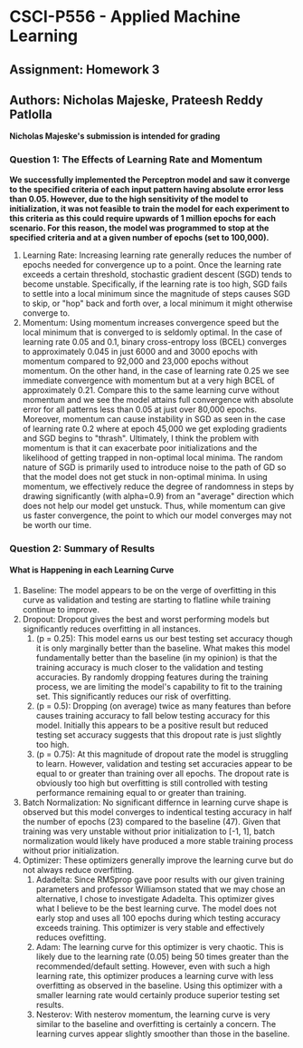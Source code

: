 # CSCI-P556 - Applied Machine Learning
## Assignment: Homework 3
## Authors: Nicholas Majeske, Prateesh Reddy Patlolla

**Nicholas Majeske's submission is intended for grading**

### Question 1: The Effects of Learning Rate and Momentum
**We successfully implemented the Perceptron model and saw it converge to the specified criteria of each input pattern having absolute error less than 0.05. However, due to the high sensitivity of the model to initialization, it was not feasible to train the model for each experiment to this criteria as this could require upwards of 1 million epochs for each scenario. For this reason, the model was programmed to stop at the specified criteria and at a given number of epochs (set to 100,000).**
1. Learning Rate: Increasing learning rate generally reduces the number of epochs needed for convergence up to a point. Once the learning rate exceeds a certain threshold, stochastic gradient descent (SGD) tends to become unstable. Specifically, if the learning rate is too high, SGD fails to settle into a local minimum since the magnitude of steps causes SGD to skip, or "hop" back and forth over, a local minimum it might otherwise converge to.
2. Momentum: Using momentum increases convergence speed but the local minimum that is converged to is seldomly optimal. In the case of learning rate 0.05 and 0.1, binary cross-entropy loss (BCEL) converges to approximately 0.045 in just 6000 and and 3000 epochs with momentum compared to 92,000 and 23,000 epochs without momentum. On the other hand, in the case of learning rate 0.25 we see immediate convergence with momentum but at a very high BCEL of approximately 0.21. Compare this to the same learning curve without momentum and we see the model attains full convergence with absolute error for all patterns less than 0.05 at just over 80,000 epochs. Moreover, momentum can cause instability in SGD as seen in the case of learning rate 0.2 where at epoch 45,000 we get exploding gradients and SGD begins to "thrash". Ultimately, I think the problem with momentum is that it can exacerbate poor initializations and the likelihood of getting trapped in non-optimal local minima. The random nature of SGD is primarily used to introduce noise to the path of GD so that the model does not get stuck in non-optimal minima. In using momentum, we effectively reduce the degree of randomness in steps by drawing significantly (with alpha=0.9) from an "average" direction which does not help our model get unstuck. Thus, while momentum can give us faster convergence, the point to which our model converges may not be worth our time.

### Question 2: Summary of Results
#### What is Happening in each Learning Curve
1. Baseline: The model appears to be on the verge of overfitting in this curve as validation and testing are starting to flatline while training continue to improve.
2. Dropout: Dropout gives the best and worst performing models but significantly reduces overfitting in all instances.
    1. (p = 0.25): This model earns us our best testing set accuracy though it is only marginally better than the baseline. What makes this model fundamentally better than the baseline (in my opinion) is that the training accuracy is much closer to the validation and testing accuracies. By randomly dropping features during the training process, we are limiting the model's capability to fit to the training set. This significantly reduces our risk of overfitting.
    2. (p = 0.5): Dropping (on average) twice as many features than before causes training accuracy to fall below testing accuracy for this model. Initially this appears to be a positive result but reduced testing set accuracy suggests that this dropout rate is just slightly too high.
    3. (p = 0.75): At this magnitude of dropout rate the model is struggling to learn. However, validation and testing set accuracies appear to be equal to or greater than training over all epochs. The dropout rate is obviously too high but overfitting is still controlled with testing performance remaining equal to or greater than training.
3. Batch Normalization: No significant differnce in learning curve shape is observed but this model converges to indentical testing accuracy in half the number of epochs (23) compared to the baseline (47). Given that training was very unstable without prior initialization to [-1, 1], batch normalization would likely have produced a more stable training process without prior initialization.
4. Optimizer: These optimizers generally improve the learning curve but do not always reduce overfitting.
    1. Adadelta: Since RMSprop gave poor results with our given training parameters and professor Williamson stated that we may chose an alternative, I chose to investigate Adadelta. This optimizer gives what I believe to be the best learning curve. The model does not early stop and uses all 100 epochs during which testing accuracy exceeds training. This optimizer is very stable and effectively reduces ovefitting.
    2. Adam: The learning curve for this optimizer is very chaotic. This is likely due to the learning rate (0.05) being 50 times greater than the recommended/default setting. However, even with such a high learning rate, this optimizer produces a learning curve with less overfitting as observed in the baseline. Using this optimizer with a smaller learning rate would certainly produce superior testing set results.
    3. Nesterov: With nesterov momentum, the learning curve is very similar to the baseline and overfitting is certainly a concern. The learning curves appear slightly smoother than those in the baseline.
